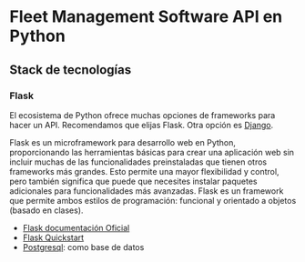 # Fleet Management Software API en Python

## Stack de tecnologías

### Flask

El ecosistema de Python ofrece muchas opciones de frameworks para hacer un API.
Recomendamos que elijas Flask. Otra opción es [Django](./stack-python-django.md).

Flask es un microframework para desarrollo web en Python, proporcionando
las herramientas básicas para crear una aplicación web sin incluir muchas
de las funcionalidades preinstaladas que tienen otros frameworks más grandes.
Esto permite una mayor flexibilidad y control, pero también significa que
puede que necesites instalar paquetes adicionales para funcionalidades
más avanzadas. Flask es un framework que permite ambos estilos de
programación: funcional y orientado a objetos (basado en clases).

* [Flask documentación Oficial](https://flask.palletsprojects.com/en/3.0.x/)
* [Flask Quickstart](https://flask.palletsprojects.com/en/3.0.x/quickstart/)
* [Postgresql](https://www.postgresql.org/): como base de datos
